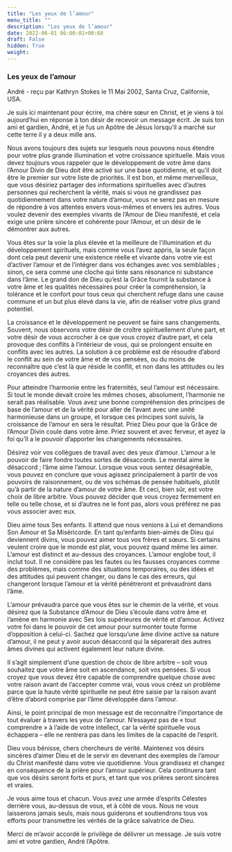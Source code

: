 ```yaml
---
title: "Les yeux de l’amour"
menu_title: ""
description: "Les yeux de l’amour"
date: 2022-06-01 06:00:01+00:68
draft: False
hidden: True
weight:
---
```

### Les yeux de l’amour

André - reçu par Kathryn Stokes le 11 Mai 2002, Santa Cruz, Californie, USA.

Je suis ici maintenant pour écrire, ma chère sœur en Christ, et je viens à toi aujourd’hui en réponse à ton désir de recevoir un message écrit. Je suis ton ami et gardien, André, et je fus un Apôtre de Jésus lorsqu’il a marché sur cette terre il y a deux mille ans.

Nous avons toujours des sujets sur lesquels nous pouvons nous étendre pour votre plus grande illumination et votre croissance spirituelle. Mais vous devez toujours vous rappeler que le développement de votre âme dans l’Amour Divin de Dieu doit être activé sur une base quotidienne, et qu’il doit être le premier sur votre liste de priorités. Il est bon, et même merveilleux, que vous désiriez partager des informations spirituelles avec d’autres personnes qui recherchent la vérité, mais si vous ne grandissez pas quotidiennement dans votre nature d’amour, vous ne serez pas en mesure de répondre à vos attentes envers vous-mêmes et envers les autres. Vous voulez devenir des exemples vivants de l’Amour de Dieu manifesté, et cela exige une prière sincère et cohérente pour l’Amour, et un désir de le démontrer aux autres.

Vous êtes sur la voie la plus élevée et la meilleure de l’illumination et du développement spirituels, mais comme vous l’avez appris, la seule façon dont cela peut devenir une existence réelle et vivante dans votre vie est d’activer l’amour et de l’intégrer dans vos échanges avec vos semblables ; sinon, ce sera comme une cloche qui tinte sans résonance ni substance dans l’âme. Le grand don de Dieu qu’est la Grâce fournit la substance à votre âme et les qualités nécessaires pour créer la compréhension, la tolérance et le confort pour tous ceux qui cherchent refuge dans une cause commune et un but plus élevé dans la vie, afin de réaliser votre plus grand potentiel.

La croissance et le développement ne peuvent se faire sans changements. Souvent, nous observons votre désir de croître spirituellement d’une part, et votre désir de vous accrocher à ce que vous croyez d’autre part, et cela provoque des conflits à l’intérieur de vous, qui se prolongent ensuite en conflits avec les autres. La solution à ce problème est de résoudre d’abord le conflit au sein de votre âme et de vos pensées, ou du moins de reconnaître que c’est là que réside le conflit, et non dans les attitudes ou les croyances des autres.

Pour atteindre l’harmonie entre les fraternités, seul l’amour est nécessaire. Si tout le monde devait croire les mêmes choses, absolument, l’harmonie ne serait pas réalisable. Vous avez une bonne compréhension des principes de base de l’amour et de la vérité pour aller de l’avant avec une unité harmonieuse dans un groupe, et lorsque ces principes sont suivis, la croissance de l’amour en sera le résultat. Priez Dieu pour que la Grâce de l’Amour Divin coule dans votre âme. Priez souvent et avec ferveur, et ayez la foi qu’Il a le pouvoir d’apporter les changements nécessaires.

Désirez voir vos collègues de travail avec des yeux d’amour. L’amour a le pouvoir de faire fondre toutes sortes de désaccords. Le mental aime le désaccord ; l’âme aime l’amour. Lorsque vous vous sentez désagréable, vous pouvez en conclure que vous agissez principalement à partir de vos pouvoirs de raisonnement, ou de vos schémas de pensée habituels, plutôt qu’à partir de la nature d’amour de votre âme. Et ceci, bien sûr, est votre choix de libre arbitre. Vous pouvez décider que vous croyez fermement en telle ou telle chose, et si d’autres ne le font pas, alors vous préférez ne pas vous associer avec eux.

Dieu aime tous Ses enfants. Il attend que nous venions à Lui et demandions Son Amour et Sa Miséricorde. En tant qu’enfants bien-aimés de Dieu qui deviennent divins, vous pouvez aimer tous vos frères et sœurs. Si certains veulent croire que le monde est plat, vous pouvez quand même les aimer. L’amour est distinct et au-dessus des croyances. L’amour englobe tout, il inclut tout. Il ne considère pas les fautes ou les fausses croyances comme des problèmes, mais comme des situations temporaires, ou des idées et des attitudes qui peuvent changer, ou dans le cas des erreurs, qui changeront lorsque l’amour et la vérité pénétreront et prévaudront dans l’âme.

L’amour prévaudra parce que vous êtes sur le chemin de la vérité, et vous désirez que la Substance d’Amour de Dieu s’écoule dans votre âme et l’amène en harmonie avec Ses lois supérieures de vérité et d’amour. Activez votre foi dans le pouvoir de cet amour pour surmonter toute forme d’opposition à celui-ci. Sachez que lorsqu’une âme divine active sa nature d’amour, il ne peut y avoir aucun désaccord qui la séparerait des autres âmes divines qui activent également leur nature divine.

Il s’agit simplement d’une question de choix de libre arbitre – soit vous souhaitez que votre âme soit en ascendance, soit vos pensées. Si vous croyez que vous devez être capable de comprendre quelque chose avec votre raison avant de l’accepter comme vrai, vous vous créez un problème parce que la haute vérité spirituelle ne peut être saisie par la raison avant d’être d’abord comprise par l’âme développée dans l’amour.

Ainsi, le point principal de mon message est de reconnaître l’importance de tout évaluer à travers les yeux de l’amour. N’essayez pas de « tout comprendre » à l’aide de votre intellect, car la vérité spirituelle vous échappera – elle ne rentrera pas dans les limites de la capacité de l’esprit.

Dieu vous bénisse, chers chercheurs de vérité. Maintenez vos désirs sincères d’aimer Dieu et de le servir en devenant des exemples de l’amour du Christ manifesté dans votre vie quotidienne. Vous grandissez et changez en conséquence de la prière pour l’amour supérieur. Cela continuera tant que vos désirs seront forts et purs, et tant que vos prières seront sincères et vraies.

Je vous aime tous et chacun. Vous avez une armée d’esprits Célestes derrière vous, au-dessus de vous, et à côté de vous. Nous ne vous laisserons jamais seuls, mais nous guiderons et soutiendrons tous vos efforts pour transmettre les vérités de la grâce salvatrice de Dieu.

Merci de m’avoir accordé le privilège de délivrer un message. Je suis votre ami et votre gardien, André l’Apôtre.